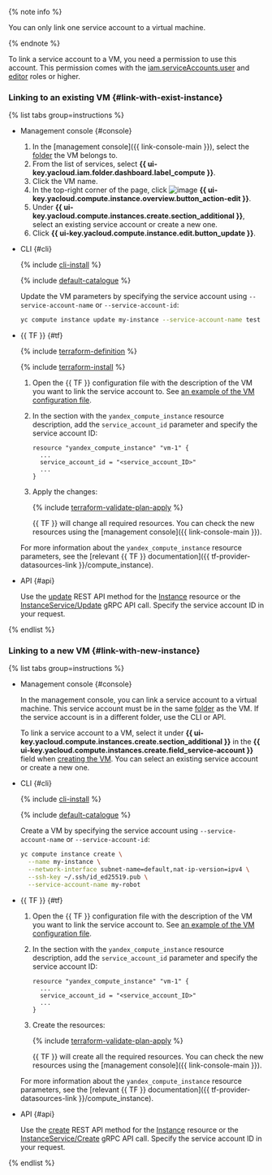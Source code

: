 {% note info %}

You can only link one service account to a virtual machine.

{% endnote %}

To link a service account to a VM, you need a permission to use this account. This permission comes with the [iam.serviceAccounts.user](../../iam/security/index.md#iam-serviceAccounts-user) and [editor](../../iam/roles-reference.md#editor) roles or higher.

### Linking to an existing VM {#link-with-exist-instance}

{% list tabs group=instructions %}

- Management console {#console}

  1. In the [management console]({{ link-console-main }}), select the [folder](../../resource-manager/concepts/resources-hierarchy.md#folder) the VM belongs to.
  1. From the list of services, select **{{ ui-key.yacloud.iam.folder.dashboard.label_compute }}**.
  1. Click the VM name.
  1. In the top-right corner of the page, click ![image](../../_assets/console-icons/pencil.svg) **{{ ui-key.yacloud.compute.instance.overview.button_action-edit }}**.
  1. Under **{{ ui-key.yacloud.compute.instances.create.section_additional }}**, select an existing service account or create a new one.
  1. Click **{{ ui-key.yacloud.compute.instance.edit.button_update }}**.

- CLI {#cli}

  {% include [cli-install](../cli-install.md) %}

  {% include [default-catalogue](../default-catalogue.md) %}

  Update the VM parameters by specifying the service account using `--service-account-name` or `--service-account-id`:

  ```bash
  yc compute instance update my-instance --service-account-name test
  ```

- {{ TF }} {#tf}

  {% include [terraform-definition](../../_tutorials/_tutorials_includes/terraform-definition.md) %}
  
  {% include [terraform-install](../terraform-install.md) %}

  1. Open the {{ TF }} configuration file with the description of the VM you want to link the service account to. See [an example of the VM configuration file](../../compute/operations/vm-create/create-linux-vm.md#tf_1).
  1. In the section with the `yandex_compute_instance` resource description, add the `service_account_id` parameter and specify the service account ID:

      ```hcl
      resource "yandex_compute_instance" "vm-1" {
        ...
        service_account_id = "<service_account_ID>"
        ...
      }
      ```

  1. Apply the changes:

     {% include [terraform-validate-plan-apply](../../_tutorials/_tutorials_includes/terraform-validate-plan-apply.md) %}

     {{ TF }} will change all required resources. You can check the new resources using the [management console]({{ link-console-main }}).

  For more information about the `yandex_compute_instance` resource parameters, see the [relevant {{ TF }} documentation]({{ tf-provider-datasources-link }}/compute_instance).

- API {#api}

  Use the [update](../../compute/api-ref/Instance/update.md) REST API method for the [Instance](../../compute/api-ref/Instance/) resource or the [InstanceService/Update](../../compute/api-ref/grpc/Instance/update.md) gRPC API call. Specify the service account ID in your request.

{% endlist %}

### Linking to a new VM {#link-with-new-instance}

{% list tabs group=instructions %}

- Management console {#console}

  In the management console, you can link a service account to a virtual machine. This service account must be in the same [folder](../../resource-manager/concepts/resources-hierarchy.md#folder) as the VM. If the service account is in a different folder, use the CLI or API.

  To link a service account to a VM, select it under **{{ ui-key.yacloud.compute.instances.create.section_additional }}** in the **{{ ui-key.yacloud.compute.instances.create.field_service-account }}** field when [creating the VM](../../compute/operations/index.md#vm-create). You can select an existing service account or create a new one.

- CLI {#cli}

  {% include [cli-install](../cli-install.md) %}

  {% include [default-catalogue](../default-catalogue.md) %}

  Create a VM by specifying the service account using `--service-account-name` or `--service-account-id`:

  ```bash
  yc compute instance create \
    --name my-instance \
    --network-interface subnet-name=default,nat-ip-version=ipv4 \
    --ssh-key ~/.ssh/id_ed25519.pub \
    --service-account-name my-robot
  ```

- {{ TF }} {#tf}

  1. Open the {{ TF }} configuration file with the description of the VM you want to link the service account to. See [an example of the VM configuration file](../../compute/operations/vm-create/create-linux-vm.md#tf_1).
  1. In the section with the `yandex_compute_instance` resource description, add the `service_account_id` parameter and specify the service account ID:

      ```hcl
      resource "yandex_compute_instance" "vm-1" {
        ...
        service_account_id = "<service_account_ID>"
        ...
      }
      ```

  1. Create the resources:

     {% include [terraform-validate-plan-apply](../../_tutorials/_tutorials_includes/terraform-validate-plan-apply.md) %}

     {{ TF }} will create all the required resources. You can check the new resources using the [management console]({{ link-console-main }}).

  For more information about the `yandex_compute_instance` resource parameters, see the [relevant {{ TF }} documentation]({{ tf-provider-datasources-link }}/compute_instance).

- API {#api}

  Use the [create](../../compute/api-ref/Instance/create.md) REST API method for the [Instance](../../compute/api-ref/Instance/) resource or the [InstanceService/Create](../../compute/api-ref/grpc/Instance/create.md) gRPC API call. Specify the service account ID in your request.

{% endlist %}